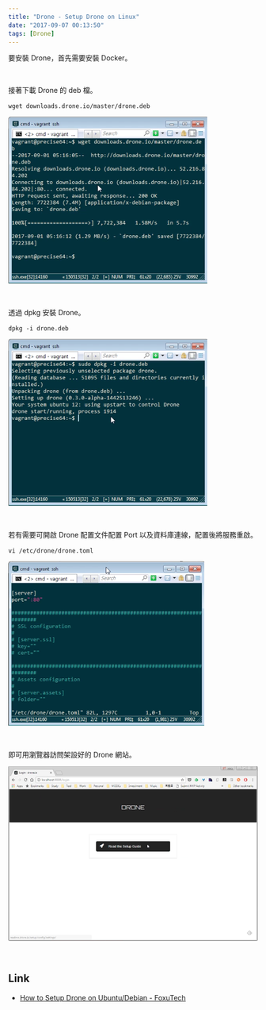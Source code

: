 ```yaml
---
title: "Drone - Setup Drone on Linux"
date: "2017-09-07 00:13:50"
tags: [Drone]
---
```



要安裝 Drone，首先需要安裝 Docker。  

<!-- More -->

<br/>


接著下載 Drone 的 deb 檔。  

    wget downloads.drone.io/master/drone.deb

![1.png](1.png)

<br/>


透過 dpkg 安裝 Drone。  

    dpkg -i drone.deb

![2.png](2.png)

<br/>


若有需要可開啟 Drone 配置文件配置 Port 以及資料庫連線，配置後將服務重啟。  

    vi /etc/drone/drone.toml 

![3.png](3.png)

<br/>


即可用瀏覽器訪問架設好的 Drone 網站。  

![4.png](4.png)

<br/>


Link
----
* [How to Setup Drone on Ubuntu/Debian - FoxuTech](https://foxutech.com/how-to-setup-drone/)
